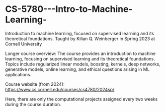 # CS-5780---Intro-to-Machine-Learning-
Introduction to machine learning, focused on supervised learning and its theoretical foundations. Taught by Kilian Q. Weinberger in Spring 2023 at Cornell University

Longer course overview: The course provides an introduction to machine learning, focusing on supervised learning and its theoretical foundations. Topics include regularized linear models, boosting, kernels, deep networks, generative models, online learning, and ethical questions arising in ML applications. 

Course website (from 2024): https://www.cs.cornell.edu/courses/cs4780/2024sp/

Here, there are only the computational projects assigned every two weeks during the course duration.
